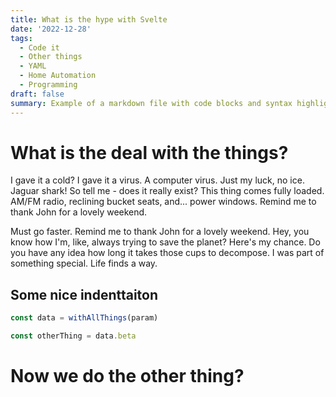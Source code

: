 ```yaml
---
title: What is the hype with Svelte
date: '2022-12-28'
tags:
  - Code it
  - Other things
  - YAML
  - Home Automation
  - Programming
draft: false
summary: Example of a markdown file with code blocks and syntax highlighting
---
```


# What is the deal with the things?

I gave it a cold? I gave it a virus. A computer virus. Just my luck, no ice. Jaguar shark! So tell me - does it really exist? This thing comes fully loaded. AM/FM radio, reclining bucket seats, and... power windows. Remind me to thank John for a lovely weekend.

Must go faster. Remind me to thank John for a lovely weekend. Hey, you know how I'm, like, always trying to save the planet? Here's my chance. Do you have any idea how long it takes those cups to decompose. I was part of something special. Life finds a way.

## Some nice indenttaiton

```js
const data = withAllThings(param)

const otherThing = data.beta
```

# Now we do the other thing?
